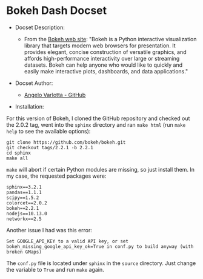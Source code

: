 Bokeh Dash Docset
=====

- Docset Description:
    - From the [Bokeh web site](https://docs.bokeh.org/en/latest/): "Bokeh is a Python interactive visualization library that targets modern web browsers for presentation. It provides elegant, concise construction of versatile graphics, and affords high-performance interactivity over large or streaming datasets. Bokeh can help anyone who would like to quickly and easily make interactive plots, dashboards, and data applications."

- Docset Author:
    - [Angelo Varlotta - GitHub](https://github.com/capac)

- Installation:

For this version of Bokeh, I cloned the GitHub repository and checked out the 2.0.2 tag, went into the `sphinx` directory and ran `make html` (run `make help` to see the available options):

```
git clone https://github.com/bokeh/bokeh.git
git checkout tags/2.2.1 -b 2.2.1
cd sphinx
make all
```

`make` will abort if certain Python modules are missing, so just install them. In my case, the requested packages were:

```
sphinx==3.2.1
pandas==1.1.1
scipy==1.5.2
colorcet==2.0.2
bokeh==2.2.1
nodejs==10.13.0
networkx==2.5
```

Another issue I had was this error:

```
Set GOOGLE_API_KEY to a valid API key, or set bokeh_missing_google_api_key_ok=True in conf.py to build anyway (with broken GMaps)
```

The `conf.py` file is located under `sphinx` in the `source` directory. Just change the variable to `True` and run `make` again.